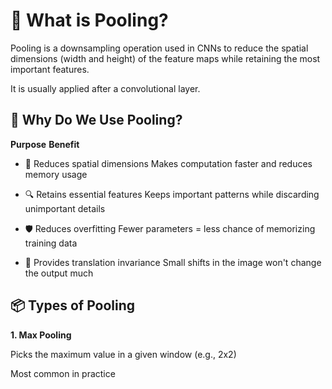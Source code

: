 # **🧠 What is Pooling?**

Pooling is a downsampling operation used in CNNs to reduce the spatial dimensions (width and height) of the feature maps while retaining the most important features.

It is usually applied after a convolutional layer.

## **🎯 Why Do We Use Pooling?**

**Purpose**                                         **Benefit**

* 🧹 Reduces spatial dimensions	                    Makes computation faster and reduces memory usage
  
* 🔍 Retains essential features	                      Keeps important patterns while discarding unimportant details

* 🛡️ Reduces overfitting	                            Fewer parameters = less chance of memorizing training data

* 🔄 Provides translation invariance	                Small shifts in the image won't change the output much

## **📦 Types of Pooling**

**1. Max Pooling**

Picks the maximum value in a given window (e.g., 2x2)

Most common in practice
